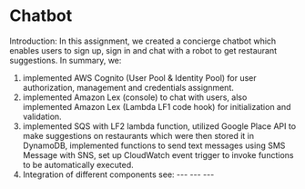 # Chatbot

Introduction:
In this assignment, we created a concierge chatbot which enables users to sign up, sign in and chat with a robot to get restaurant suggestions. In summary, we: 
1) implemented AWS Cognito (User Pool & Identity Pool) for user authorization, management and credentials assignment.
2) implemented Amazon Lex (console) to chat with users, also implemented Amazon Lex (Lambda LF1 code hook) for initialization and validation. 
3) implemented SQS with LF2 lambda function, utilized Google Place API to make suggestions on restaurants which were then stored it in DynamoDB, implemented functions to send text messages using SMS Message with SNS, set up CloudWatch event trigger to invoke functions to be automatically executed.
4) Integration of different components see:
<Front-end> --- <API Gateway> --- <Lambda> --- <Lex>



